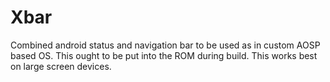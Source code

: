 # Xbar
Combined android status and navigation bar to be used as in custom AOSP based OS. This ought to be put into the ROM during build.
This works best on large screen devices.
 
